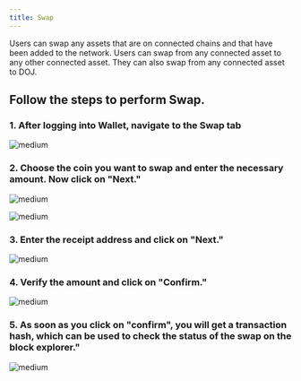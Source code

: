 ```yaml
---
title: Swap
---
```


Users can swap any assets that are on connected chains and that have been added to the network. Users can swap from any connected asset to any other connected asset. They can also swap from any connected asset to DOJ.

## Follow the steps to perform Swap.

### **1**.  After logging into Wallet, navigate to the Swap tab

![medium](https://dojima-images.s3.ap-south-1.amazonaws.com/dojima-docs/img/dojima_swap_step_1.png) 

### **2**.  Choose the coin you want to swap and enter the necessary amount. Now click on "Next."
![medium](https://dojima-images.s3.ap-south-1.amazonaws.com/dojima-docs/img/dojima_swap_step_2.png) 

![medium](https://dojima-images.s3.ap-south-1.amazonaws.com/dojima-docs/img/dojima_swap_step_3.png) 

### **3**.  Enter the receipt address and click on "Next."
![medium](https://dojima-images.s3.ap-south-1.amazonaws.com/dojima-docs/img/dojima_swap_step_4.png) 

### **4**.  Verify the amount and click on "Confirm."

![medium](https://dojima-images.s3.ap-south-1.amazonaws.com/dojima-docs/img/dojima_swap_step_5.png) 

### **5**. As soon as you click on "confirm", you will get a transaction hash, which can be used to check the status of the swap on the block explorer."

![medium](https://dojima-images.s3.ap-south-1.amazonaws.com/dojima-docs/img/dojima_swap_step_6.png) 




